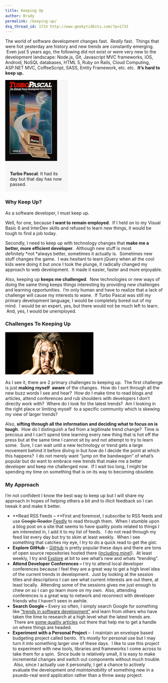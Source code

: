 ```yaml
---
title: Keeping Up
author: Brady
permalink: /keeping-up/
dsq_thread_id: 1733 http://www.geekytidbits.com/?p=1733
---
```

The world of software development changes fast.  *Really* fast.  Things that were hot yesterday are history and new trends are constantly emerging.  Even just 5 years ago, the following did not exist or were very new to the development landscape: Node.js, Git, Javascript MVC frameworks, iOS, Android, NoSQL databases, HTML 5, Ruby on Rails, Cloud Computing, ASP.NET MVC, CoffeeScript, SASS, Entity Framework, etc. etc.  **It&#8217;s hard to keep up.**

<div class="pull-right" style="width:200px; background-color:#f7f7f7;">
<img class="wp-image-1734" alt="Turbo_pascal_30_cover" src="/media/Turbo_pascal_30_cover.jpg" width="166" height="259" />
  <p style="padding:15px;"><strong>Turbo Pascal</strong>: It had its day but that day has now passed.</p>
</div>

### Why Keep Up?

As a software developer, I must keep up.

Well, for one, because **I want to remain employed**.  If I held on to my Visual Basic 6 and InterDev skills and refused to learn new things, it would be tough to find a job today.

Secondly, I need to keep up with technology changes that **make me a better, more efficient developer**.  Although new stuff is most definitely *not *always better, sometimes it actually is.  Sometimes new stuff changes the game.  I was hesitant to learn jQuery when all the cool kids were doing it but once I took the plunge, it radically changed my approach to web development.  It made it easier, faster and more enjoyable.

Also, keeping up **keeps me challenged**.  New technologies or new ways of doing the same thing keeps things interesting by providing new challenges and learning opportunities.  I&#8217;m only human and have to realize that a lack of challenge will cause my interests to wane.  If Turbo Pascal was still my primary development language, I would be completely bored out of my mind.  I would be an expert, yes, but there would not be much left to learn.  And, yes, I would be unemployed.

### Challenges To Keeping Up

<img class=" wp-image-1743 pull-left" alt="overwhelmed" src="/media/overwhelmed.jpg" width="282" height="135" />

As I see it, there are 2 primary challenges to keeping up.  The first challenge is just **making myself  aware** of the changes.  How do I sort through all the new buzz words I see and hear?  How do I make time to read blogs and articles, attend conferences and rub shoulders with developers I don&#8217;t directly work with?  Where do I look for the latest trends?  Am I looking in the right place or limiting myself  to a specific community which is skewing my view of larger trends?

Also, **sifting through all the information and deciding what to focus on is tough**.  How do I distinguish a fad from a legitimate trend change?  Time is precious and I can&#8217;t spend time learning every new thing that is hot off the press but at the same time I cannot sit by and not attempt to try to learn some.  Sure, I can wait until a new technology or trend gets a large movement behind it before diving in but how do I decide the point at which this happens?  I do not merely want &#8220;jump on the bandwagon&#8221; of what&#8217;s popular but do want to embrace new trends that make me a better developer and keep me challenged *now*.  If I wait too long, I might be spending my time on something that is on its way to becoming obsolete.

### My Approach

I&#8217;m not confident I know the best way to keep up but I will share my approach in hopes of helping others a bit and to illicit feedback so I can tweak it and make it better.

  * **Read RSS Feeds &#8211; **First and foremost, I subscribe to RSS feeds and use <span style="text-decoration: line-through;">Google Reader</span> <a href="http://www.feedly.com" target="_blank">Feedly</a> to read through them.  When I stumble upon a blog post on a site that seems to have quality posts related to things I am interested in, I add it to my list of feeds.   I do not read through my feed list every day but try to skim at least weekly.  When I see something that catches my eye, I try to do a quick read to get the gist.
  * **Explore GitHub** &#8211; <a href="http://www.github.com" target="_blank">GitHub</a> is pretty popular these days and there are tons of open source repositories hosted there (<a href="https://github.com/bradyholt?tab=repositories" target="_blank">including mine!</a>).  At least weekly, I try and <a href="https://github.com/explore" target="_blank">Explore</a> at bit to see what&#8217;s new and whats &#8220;trending&#8221;.
  * **Attend Developer Conferences &#8211;** I try to attend local developer conferences because I feel they are a great way to get a high level idea of the current trends in development.  Just by looking at the session titles and descriptions I can see what current interests are out there, at least locally.  Attending some of the sessions gives me just enough to chew on so I can go learn more on my own.  Also, attending conferences is a great way to network and reconnect with developer friends who I haven&#8217;t seen in awhile.
  * **Search Google &#8211;** Every so often, I simply search Google for something like <a href="http://www.google.com/search?q=development+trends" target="_blank">&#8220;trends in software development&#8221;</a> and learn from others who have taken the time to research at a high level what the latest trends are.  There are <a href="http://blog.mostof.it/top-5-trends-in-software-development/" target="_blank">some quality articles</a> out there that help me to get a handle on where things are headed.
  * **Experiment with a Personal Project** &#8211;  I maintain an envelope based budgeting project called bento.  It&#8217;s mostly for personal use but I may turn it into something larger one of these days.  I like to use this project to experiment with new tools, libraries and frameworks I come across to take them for a spin.  Since bude is relatively small, it is easy to make incremental changes and switch out components without much trouble.  Also, since I actually use it personally, I get a chance to actively evaluate the development *and maintainability* of something new in a psuedo-real word application rather than a throw away project.

